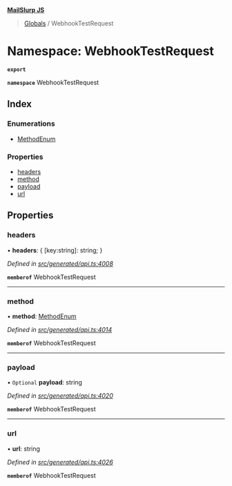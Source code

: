 **[MailSlurp JS](../README.md)**

> [Globals](../README.md) / WebhookTestRequest

# Namespace: WebhookTestRequest

**`export`** 

**`namespace`** WebhookTestRequest

## Index

### Enumerations

* [MethodEnum](../enums/webhooktestrequest.methodenum.md)

### Properties

* [headers](webhooktestrequest.md#headers)
* [method](webhooktestrequest.md#method)
* [payload](webhooktestrequest.md#payload)
* [url](webhooktestrequest.md#url)

## Properties

### headers

•  **headers**: { [key:string]: string;  }

*Defined in [src/generated/api.ts:4008](https://github.com/mailslurp/mailslurp-client/blob/65d1444/src/generated/api.ts#L4008)*

**`memberof`** WebhookTestRequest

___

### method

•  **method**: [MethodEnum](../enums/webhooktestrequest.methodenum.md)

*Defined in [src/generated/api.ts:4014](https://github.com/mailslurp/mailslurp-client/blob/65d1444/src/generated/api.ts#L4014)*

**`memberof`** WebhookTestRequest

___

### payload

• `Optional` **payload**: string

*Defined in [src/generated/api.ts:4020](https://github.com/mailslurp/mailslurp-client/blob/65d1444/src/generated/api.ts#L4020)*

**`memberof`** WebhookTestRequest

___

### url

•  **url**: string

*Defined in [src/generated/api.ts:4026](https://github.com/mailslurp/mailslurp-client/blob/65d1444/src/generated/api.ts#L4026)*

**`memberof`** WebhookTestRequest
